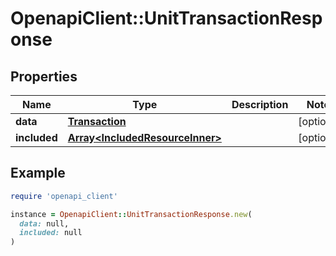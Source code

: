 # OpenapiClient::UnitTransactionResponse

## Properties

| Name | Type | Description | Notes |
| ---- | ---- | ----------- | ----- |
| **data** | [**Transaction**](Transaction.md) |  | [optional] |
| **included** | [**Array&lt;IncludedResourceInner&gt;**](IncludedResourceInner.md) |  | [optional] |

## Example

```ruby
require 'openapi_client'

instance = OpenapiClient::UnitTransactionResponse.new(
  data: null,
  included: null
)
```

